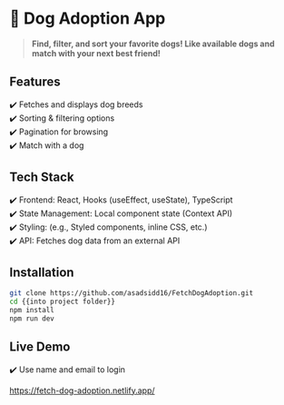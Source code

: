 # 🐶 Dog Adoption App

> **Find, filter, and sort your favorite dogs! Like available dogs and match with your next best friend!**

## Features

✔️ Fetches and displays dog breeds  
✔️ Sorting & filtering options  
✔️ Pagination for browsing  
✔️ Match with a dog

## Tech Stack

✔️ Frontend: React, Hooks (useEffect, useState), TypeScript  
✔️ State Management: Local component state (Context API)  
✔️ Styling: (e.g., Styled components, inline CSS, etc.)  
✔️ API: Fetches dog data from an external API

## Installation

```bash
git clone https://github.com/asadsidd16/FetchDogAdoption.git
cd {{into project folder}}
npm install
npm run dev
```
## Live Demo

✔️ Use name and email to login

https://fetch-dog-adoption.netlify.app/
